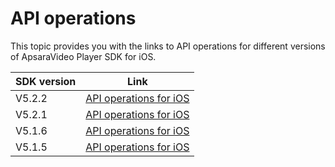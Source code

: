 # API operations

This topic provides you with the links to API operations for different versions of ApsaraVideo Player SDK for iOS.

|**SDK version**|**Link**|
|---------------|--------|
|V5.2.2|[API operations for iOS](http://alisdk-api-doc.oss-cn-hangzhou.aliyuncs.com/player/5.2.2/ios-en/index.html)|
|V5.2.1|[API operations for iOS](http://alisdk-api-doc.oss-cn-hangzhou.aliyuncs.com/player/5.2.1/ios/index.html)|
|V5.1.6|[API operations for iOS](http://alisdk-api-doc.oss-cn-hangzhou.aliyuncs.com/player/5.1.6/ios/index.html)|
|V5.1.5|[API operations for iOS](http://alisdk-api-doc.oss-cn-hangzhou.aliyuncs.com/player/5.1.5/ios/index.html)|

